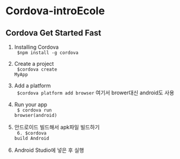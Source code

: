 # Cordova-introEcole

## Cordova Get Started Fast
1. Installing Cordova<br/>
<code> $npm install -g cordova </code>

2. Create a project<br/>
<code> $cordova create MyApp</code>

3. Add a platform<br/>
<code> $cordova platform add browser</code>
여기서 brower대신 android도 사용

4. Run your app<br/>
<code> $ cordova run browser(android)</code>

5. 안드로이드 빌드해서 apk파일 빌드하기 <br/>
<code> 6. $cordova build Android </code>

6. Android Studio에 넣은 후 실행
